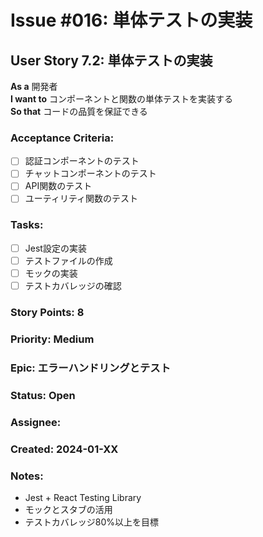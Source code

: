 # Issue #016: 単体テストの実装

## User Story 7.2: 単体テストの実装

**As a** 開発者  
**I want to** コンポーネントと関数の単体テストを実装する  
**So that** コードの品質を保証できる

### Acceptance Criteria:
- [ ] 認証コンポーネントのテスト
- [ ] チャットコンポーネントのテスト
- [ ] API関数のテスト
- [ ] ユーティリティ関数のテスト

### Tasks:
- [ ] Jest設定の実装
- [ ] テストファイルの作成
- [ ] モックの実装
- [ ] テストカバレッジの確認

### Story Points: 8
### Priority: Medium
### Epic: エラーハンドリングとテスト
### Status: Open
### Assignee: 
### Created: 2024-01-XX

### Notes:
- Jest + React Testing Library
- モックとスタブの活用
- テストカバレッジ80%以上を目標 